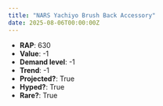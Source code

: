 ```yaml
---
title: "NARS Yachiyo Brush Back Accessory"
date: 2025-08-06T00:00:00Z
---
```

- **RAP**: 630
- **Value**: -1
- **Demand level**: -1
- **Trend**: -1
- **Projected?**: True
- **Hyped?**: True
- **Rare?**: True
